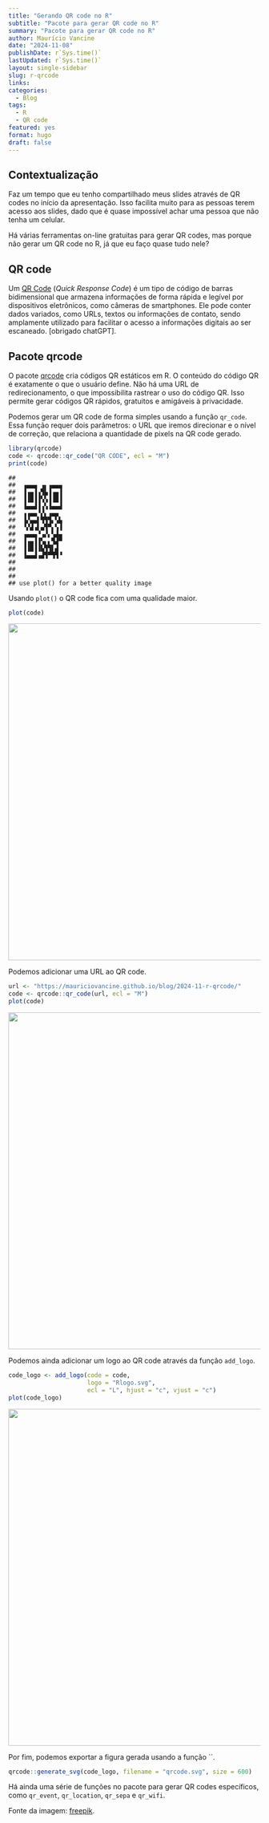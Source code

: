 ```yaml
---
title: "Gerando QR code no R"
subtitle: "Pacote para gerar QR code no R"
summary: "Pacote para gerar QR code no R"
author: Maurício Vancine
date: "2024-11-08"
publishDate: r`Sys.time()` 
lastUpdated: r`Sys.time()`
layout: single-sidebar
slug: r-qrcode
links:
categories: 
  - Blog
tags:
  - R
  - QR code
featured: yes
format: hugo
draft: false
---
```




## Contextualização

Faz um tempo que eu tenho compartilhado meus slides através de QR codes no início da apresentação. Isso facilita muito para as pessoas terem acesso aos slides, dado que é quase impossível achar uma pessoa que não tenha um celular.

Há várias ferramentas on-line gratuitas para gerar QR codes, mas porque não gerar um QR code no R, já que eu faço quase tudo nele?

## QR code

Um [QR Code](https://en.wikipedia.org/wiki/QR_code) (*Quick Response Code*) é um tipo de código de barras bidimensional que armazena informações de forma rápida e legível por dispositivos eletrônicos, como câmeras de smartphones. Ele pode conter dados variados, como URLs, textos ou informações de contato, sendo amplamente utilizado para facilitar o acesso a informações digitais ao ser escaneado. [obrigado chatGPT].

## Pacote qrcode

O pacote [qrcode](https://thierryo.github.io/qrcode/index.html) cria códigos QR estáticos em R. O conteúdo do código QR é exatamente o que o usuário define. Não há uma URL de redirecionamento, o que impossibilita rastrear o uso do código QR. Isso permite gerar códigos QR rápidos, gratuitos e amigáveis à privacidade.

Podemos gerar um QR code de forma simples usando a função `qr_code`. Essa função requer dois parâmetros: o URL que iremos direcionar e o nível de correção, que relaciona a quantidade de pixels na QR code gerado.


``` r
library(qrcode)
code <- qrcode::qr_code("QR CODE", ecl = "M")
print(code)
```

```
##               
##  ▗▄▄▄ ▗▖▗▄▄▄  
##  ▐▗▄▐▗▜▙▐▗▄▐  
##  ▐▐█▐▐▚▚▐▐█▐  
##  ▐▄▄▟▐▗▚▐▄▄▟  
##  ▗▗▄▄▝▞▖▗▄▄   
##  ▐▞▄▄▌▜▜▜▖▚▙  
##  ▝▞▟▗▌▄▜▀▖▚▐  
##  ▗▄▄▄▝▗▞▖▚▟▄  
##  ▐▗▄▐▐▚▖▖▜▟▀  
##  ▐▐█▐▐▙▜▜▌▟   
##  ▐▄▄▟▗▟▜▀▜▜▝  
##               
##               
## 
## use plot() for a better quality image
```

Usando `plot()` o QR code fica com uma qualidade maior.


``` r
plot(code)
```

<img src="{{< blogdown/postref >}}index_files/figure-html/unnamed-chunk-2-1.png" width="672" />

Podemos adicionar uma URL ao QR code.


``` r
url <- "https://mauriciovancine.github.io/blog/2024-11-r-qrcode/"
code <- qrcode::qr_code(url, ecl = "M")
plot(code)
```

<img src="{{< blogdown/postref >}}index_files/figure-html/unnamed-chunk-3-1.png" width="672" />

Podemos ainda adicionar um logo ao QR code através da função `add_logo`. 


``` r
code_logo <- add_logo(code = code, 
                      logo = "Rlogo.svg", 
                      ecl = "L", hjust = "c", vjust = "c")
plot(code_logo)
```

<img src="{{< blogdown/postref >}}index_files/figure-html/unnamed-chunk-4-1.png" width="672" />

Por fim, podemos exportar a figura gerada usando a função ``.


``` r
qrcode::generate_svg(code_logo, filename = "qrcode.svg", size = 600)
```

Há ainda uma série de funções no pacote para gerar QR codes específicos, como `qr_event`, `qr_location`, `qr_sepa` e `qr_wifi`. 

Fonte da imagem: [freepik](https://www.freepik.com/free-photo/person-scanning-qr-code_23715172.htm#fromView=image_search_similar&page=1&position=0&uuid=11109289-580c-486b-b3cc-2ccbcdbcf2df).
